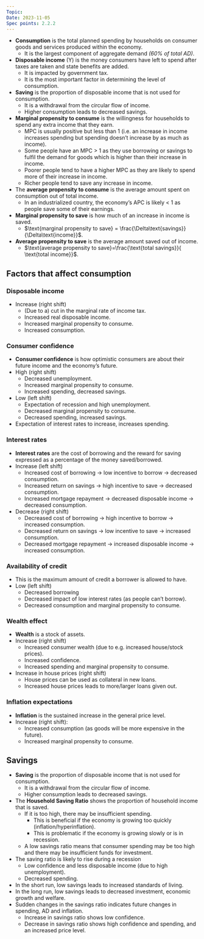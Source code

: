 ```yaml
---
Topic: 
Date: 2023-11-05
Spec points: 2.2.2
---
```

* **Consumption** is the total planned spending by households on consumer goods and services produced within the economy.
    * It is the largest component of aggregate demand *(60% of total AD)*.
* **Disposable income** (Y) is the money consumers have left to spend after taxes are taken and state benefits are added.
    * It is impacted by government tax.
    * It is the most important factor in determining the level of consumption.
* **Saving** is the proportion of disposable income that is not used for consumption.
    * It is a withdrawal from the circular flow of income.
    * Higher consumption leads to decreased savings.
* **Marginal propensity to consume** is the willingness for households to spend any extra income that they earn.
    * MPC is usually positive but less than 1 (i.e. an increase in income increases spending but spending doesn’t increase by as much as income).
    * Some people have an MPC > 1 as they use borrowing or savings to fulfil the demand for goods which is higher than their increase in income.
    * Poorer people tend to have a higher MPC as they are likely to spend more of their increase in income.
    * Richer people tend to save any increase in income.
* The **average propensity to consume** is the average amount spent on consumption out of total income.
    * In an industrialized country, the economy’s APC is likely < 1 as people save some of their earnings.
* **Marginal propensity to save** is how much of an increase in income is saved.
    * $\text{marginal propensity to save} = \frac{\Delta\text{savings}}{\Delta\text{income}}$.
* **Average propensity to save** is the average amount saved out of income.
    * $\text{average propensity to save}=\frac{\text{total savings}}{ \text{total income}}$.

## Factors that affect consumption

### Disposable income

* Increase (right shift)
    * (Due to a) cut in the marginal rate of income tax.
    * Increased real disposable income.
    * Increased marginal propensity to consume.
    * Increased consumption.

### Consumer confidence

* **Consumer confidence** is how optimistic consumers are about their future income and the economy’s future.
* High (right shift)
    * Decreased unemployment.
    * Increased marginal propensity to consume.
    * Increased spending, decreased savings.
* Low (left shift)
    * Expectation of recession and high unemployment.
    * Decreased marginal propensity to consume.
    * Decreased spending, increased savings.
* Expectation of interest rates to increase, increases spending.

### Interest rates

* **Interest rates** are the cost of borrowing and the reward for saving expressed as a percentage of the money saved/borrowed.
* Increase (left shift)
    * Increased cost of borrowing $\rightarrow$ low incentive to borrow $\rightarrow$ decreased consumption.
    * Increased return on savings $\rightarrow$ high incentive to save $\rightarrow$ decreased consumption.
    * Increased mortgage repayment $\rightarrow$ decreased disposable income $\rightarrow$ decreased consumption.
* Decrease (right shift)
    * Decreased cost of borrowing $\rightarrow$ high incentive to borrow $\rightarrow$ increased consumption.
    * Decreased return on savings $\rightarrow$ low incentive to save $\rightarrow$ increased consumption.
    * Decreased mortgage repayment $\rightarrow$ increased disposable income $\rightarrow$ increased consumption.

### Availability of credit

* This is the maximum amount of credit a borrower is allowed to have.
* Low (left shift)
    * Decreased borrowing
    * Decreased impact of low interest rates (as people can’t borrow).
    * Decreased consumption and marginal propensity to consume.

### Wealth effect

* **Wealth** is a stock of assets.
* Increase (right shift)
    * Increased consumer wealth (due to e.g. increased house/stock prices).
    * Increased confidence.
    * Increased spending and marginal propensity to consume.
* Increase in house prices (right shift)
    * House prices can be used as collateral in new loans.
    * Increased house prices leads to more/larger loans given out.

### Inflation expectations

* **Inflation** is the sustained increase in the general price level.
* Increase (right shift):
    * Increased consumption (as goods will be more expensive in the future).
    * Increased marginal propensity to consume.

## Savings

* **Saving** is the proportion of disposable income that is not used for consumption.
    * It is a withdrawal from the circular flow of income.
    * Higher consumption leads to decreased savings.
* The **Household Saving Ratio** shows the proportion of household income that is saved.
    * If it is too high, there may be insufficient spending.
        * This is beneficial if the economy is growing too quickly (inflation/hyperinflation).
        * This is problematic if the economy is growing slowly or is in recession.
    * A low savings ratio means that consumer spending may be too high and there may be insufficient funds for investment.
* The saving ratio is likely to rise during a recession
    * Low confidence and less disposable income (due to high unemployment).
    * Decreased spending.
* In the short run, low savings leads to increased standards of living.
* In the long run, low savings leads to decreased investment, economic growth and welfare.
* Sudden changes in the savings ratio indicates future changes in spending, AD and inflation.
    * Increase in savings ratio shows low confidence.
    * Decrease in savings ratio shows high confidence and spending, and an increased price level.